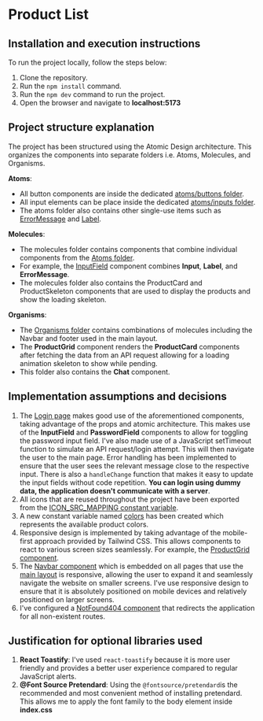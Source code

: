 # Product List

## Installation and execution instructions

To run the project locally, follow the steps below:

1. Clone the repository.
2. Run the `npm install` command.
3. Run the `npm dev` command to run the project.
4. Open the browser and navigate to **localhost:5173**

## Project structure explanation

The project has been structured using the Atomic Design architecture. This organizes the components into separate folders i.e. Atoms, Molecules, and Organisms.

**Atoms**:

- All button components are inside the dedicated [atoms/buttons folder](/src/shared/components/atoms/buttons).
- All input elements can be place inside the dedicated [atoms/inputs folder](/src/shared/components/atoms/inputs).
- The atoms folder also contains other single-use items such as [ErrorMessage](/src/shared/components/atoms/ErrorMessage.tsx) and [Label](/src/shared/components/atoms/Label.tsx).

**Molecules**:

- The molecules folder contains components that combine individual components from the [Atoms folder](/src/shared/components/atoms).
- For example, the [InputField](/src/shared/components/molecules/InputField.tsx) component combines **Input**, **Label**, and **ErrorMessage**.
- The molecules folder also contains the ProductCard and ProductSkeleton components that are used to display the products and show the loading skeleton.

**Organisms**:

- The [Organisms folder](/src/shared/components/organisms/) contains combinations of molecules including the Navbar and footer used in the main layout.
- The **ProductGrid** component renders the **ProductCard** components after fetching the data from an API request allowing for a loading animation skeleton to show while pending.
- This folder also contains the **Chat** component.

## Implementation assumptions and decisions

1. The [Login page](/src/pages/Login.tsx) makes good use of the aforementioned components, taking advantage of the props and atomic architecture. This makes use of the **InputField** and **PasswordField** components to allow for toggling the password input field. I've also made use of a JavaScript setTimeout function to simulate an API request/login attempt. This will then navigate the user to the main page. Error handling has been implemented to ensure that the user sees the relevant message close to the respective input. There is also a `handleChange` function that makes it easy to update the input fields without code repetition. **You can login using dummy data, the application doesn't communicate with a server**.
2. All icons that are reused throughout the project have been exported from the [ICON_SRC_MAPPING constant variable](/src/shared/constants/iconSrcMapping.ts).
3. A new constant variable named [colors](/src/shared/constants/colors.ts) has been created which represents the available product colors.
4. Responsive design is implemented by taking advantage of the mobile-first approach provided by Tailwind CSS. This allows components to react to various screen sizes seamlessly. For example, the [ProductGrid component](/src/shared/components/organisms/ProductGrid.tsx).
5. The [Navbar component](/src/shared/components/organisms/Navbar.tsx) which is embedded on all pages that use the [main layout](/src/shared/layouts/MainLayout.tsx) is responsive, allowing the user to expand it and seamlessly navigate the website on smaller screens. I've use responsive design to ensure that it is absolutely positioned on mobile devices and relatively positioned on larger screens.
6. I've configured a [NotFound404 component](/src/pages/NotFound404.tsx) that redirects the application for all non-existent routes.

## Justification for optional libraries used

1. **React Toastify**: I've used `react-toastify` because it is more user friendly and provides a better user experience compared to regular JavaScript alerts.
2. **@Font Source Pretendard**: Using the `@fontsource/pretendard`is the recommended and most convenient method of installing pretendard. This allows me to apply the font family to the body element inside **index.css**
